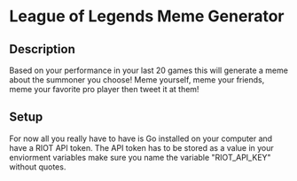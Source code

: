# League of Legends Meme Generator
**Description**
----------
Based on your performance in your last 20 games this will generate a meme about the summoner you choose! Meme yourself, meme your friends, meme your favorite pro player then tweet it at them!

**Setup**
----------
For now all you really have to have is Go installed on your computer and have a RIOT API token. The API token has to be stored as a value in your enviorment variables make sure you name the variable "RIOT_API_KEY" without quotes.
